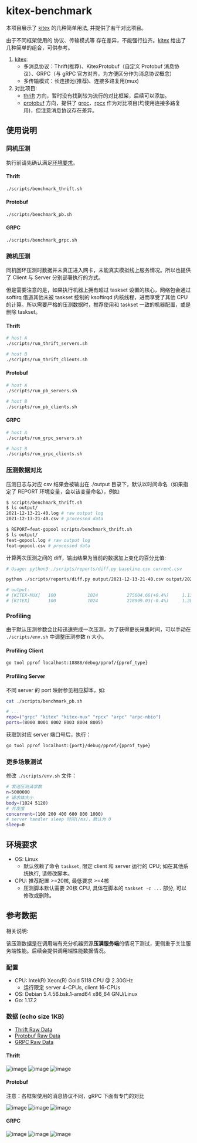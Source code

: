 # kitex-benchmark

本项目展示了 [kitex][kitex] 的几种简单用法, 并提供了若干对比项目。

由于不同框架使用的 协议、传输模式等 存在差异，不能强行拉齐。[kitex][kitex] 给出了几种简单的组合，可供参考。

1. [kitex][kitex]:
    - 多消息协议：Thrift(推荐)、KitexProtobuf（自定义 Protobuf 消息协议）、GRPC（与 gRPC 官方对齐，为方便区分作为消息协议概念）
    - 多传输模式：长连接池(推荐)、连接多路复用(mux)
2. 对比项目:
   - [thrift][thrift] 方向，暂时没有找到较为流行的对比框架，后续可以添加。
   - [protobuf][protobuf] 方向，提供了 [grpc][grpc]、[rpcx][rpcx] 作为对比项目(均使用连接多路复用)，但注意消息协议存在差异。

## 使用说明

### 同机压测

执行前请先确认满足[环境要求](#环境要求)。

#### Thrift

```bash
./scripts/benchmark_thrift.sh
```

#### Protobuf

```bash
./scripts/benchmark_pb.sh
```

#### GRPC

```bash
./scripts/benchmark_grpc.sh
```

### 跨机压测

同机回环压测时数据并未真正进入网卡，未能真实模拟线上服务情况。所以也提供了 Client 与 Server 分别部署执行的方式。

但是需要注意的是，如果执行机器上拥有超过 taskset 设置的核心，网络包会通过 softirq 借道其他未被 taskset 控制的 ksoftirqd 内核线程，进而享受了其他 CPU 的计算。所以需要严格的压测数据时，推荐使用和 taskset 一致的机器配置，或是删除 taskset。

#### Thrift

```bash
# host A
./scripts/run_thrift_servers.sh

# host B
./scripts/run_thrift_clients.sh
```

#### Protobuf

```bash
# host A
./scripts/run_pb_servers.sh

# host B
./scripts/run_pb_clients.sh
```

#### GRPC

```bash
# host A
./scripts/run_grpc_servers.sh

# host B
./scripts/run_grpc_clients.sh
```

### 压测数据对比

压测日志与对应 csv 结果会被输出在 ./output 目录下，默认以时间命名（如果指定了 REPORT 环境变量，会以该变量命名），例如:

```bash
$ scripts/benchmark_thrift.sh
$ ls output/
2021-12-13-21-40.log # raw output log
2021-12-13-21-40.csv # processed data

$ REPORT=feat-gopool scripts/benchmark_thrift.sh
$ ls output/
feat-gopool.log # raw output log
feat-gopool.csv # processed data
```

计算两次压测之间的 diff，输出结果为当前的数据加上变化的百分比值:

```bash
# Usage: python3 ./scripts/reports/diff.py baseline.csv current.csv

python ./scripts/reports/diff.py output/2021-12-13-21-40.csv output/2021-12-13-21-44.csv

# output:
# [KITEX-MUX]   100            1024           275604.66(+0.4%)     1.13(+0.0%)     2.01(-0.5%)
# [KITEX]       100            1024           218999.03(-0.4%)     1.28(-3.0%)     3.73(-2.1%)
```

### Profiling

由于默认压测参数会比较迅速完成一次压测，为了获得更长采集时间，可以手动在 `./scripts/env.sh` 中调整压测参数 n 大小。

#### Profiling Client

```bash
go tool pprof localhost:18888/debug/pprof/{pprof_type}
```

#### Profiling Server

不同 server 的 port 映射参见相应脚本，如:

```bash
cat ./scripts/benchmark_pb.sh

# ...
repo=("grpc" "kitex" "kitex-mux" "rpcx" "arpc" "arpc-nbio")
ports=(8000 8001 8002 8003 8004 8005)
```

获取到对应 server 端口号后，执行：

```bash
go tool pprof localhost:{port}/debug/pprof/{pprof_type}
```

### 更多场景测试

修改 `./scripts/env.sh` 文件：

```bash
# 发送压测请求数
n=5000000
# 请求体大小
body=(1024 5120)
# 并发度
concurrent=(100 200 400 600 800 1000)
# server handler sleep 时间(/ms)，默认为 0
sleep=0
```

## 环境要求

- OS: Linux
  * 默认依赖了命令 `taskset`, 限定 client 和 server 运行的 CPU; 如在其他系统执行, 请修改脚本。
- CPU: 推荐配置 >=20核, 最低要求 >=4核
  * 压测脚本默认需要 20核 CPU, 具体在脚本的 `taskset -c ...` 部分, 可以修改或删除。

## 参考数据

相关说明:

该压测数据是在调用端有充分机器资源**压满服务端**的情况下测试，更侧重于关注服务端性能。后续会提供调用端性能数据情况。

### 配置

* CPU:    Intel(R) Xeon(R) Gold 5118 CPU @ 2.30GHz
    * 运行限定 server 4-CPUs, client 16-CPUs
* OS:     Debian 5.4.56.bsk.1-amd64 x86_64 GNU/Linux
* Go:     1.17.2

### 数据 (echo size 1KB)

- [Thrift Raw Data](scripts/reports/pb.csv)
- [Protobuf Raw Data](scripts/reports/pb.csv)
- [GRPC Raw Data](scripts/reports/grpc.csv)
 
#### Thrift

![image](docs/images/thrift_qps.png)
![image](docs/images/thrift_tp99.png)
![image](docs/images/thrift_tp999.png)

#### Protobuf
注意：各框架使用的消息协议不同，gRPC 下面有专门的对比

![image](docs/images/pb_qps.png)
![image](docs/images/pb_tp99.png)
![image](docs/images/pb_tp999.png)

#### GRPC

![image](docs/images/grpc_qps.png)
![image](docs/images/grpc_tp99.png)
![image](docs/images/grpc_tp999.png)

[kitex]: https://github.com/cloudwego/kitex
[grpc]: https://github.com/grpc/grpc
[rpcx]: https://github.com/smallnest/rpcx
[thrift]: https://thrift.apache.org
[protobuf]: https://developers.google.com/protocol-buffers/docs/gotutorial
